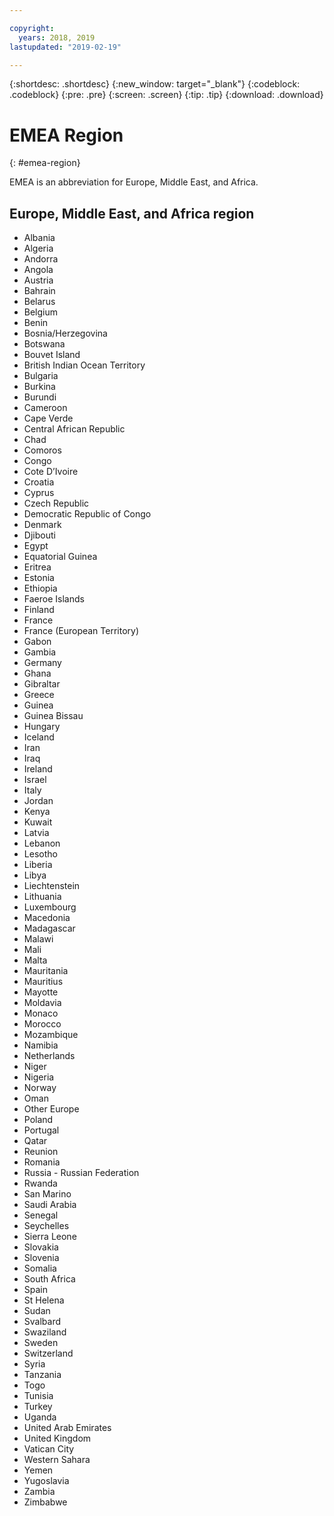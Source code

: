 ```yaml
---

copyright:
  years: 2018, 2019
lastupdated: "2019-02-19"

---
```


{:shortdesc: .shortdesc}
{:new_window: target="_blank"}
{:codeblock: .codeblock}
{:pre: .pre}
{:screen: .screen}
{:tip: .tip}
{:download: .download}

# EMEA Region
{: #emea-region}

EMEA is an abbreviation for Europe, Middle East, and Africa.

## Europe, Middle East, and Africa region
  * Albania
  * Algeria
  * Andorra
  * Angola
  * Austria
  * Bahrain
  * Belarus
  * Belgium
  * Benin
  * Bosnia/Herzegovina
  * Botswana
  * Bouvet Island
  * British Indian Ocean Territory
  * Bulgaria
  * Burkina
  * Burundi
  * Cameroon
  * Cape Verde
  * Central African Republic
  * Chad
  * Comoros
  * Congo
  * Cote D’Ivoire
  * Croatia
  * Cyprus
  * Czech Republic
  * Democratic Republic of Congo
  * Denmark
  * Djibouti
  * Egypt
  * Equatorial Guinea
  * Eritrea
  * Estonia
  * Ethiopia
  * Faeroe Islands
  * Finland
  * France
  * France (European Territory)
  * Gabon
  * Gambia
  * Germany
  * Ghana
  * Gibraltar
  * Greece
  * Guinea
  * Guinea Bissau
  * Hungary
  * Iceland
  * Iran
  * Iraq
  * Ireland
  * Israel
  * Italy
  * Jordan
  * Kenya
  * Kuwait
  * Latvia
  * Lebanon
  * Lesotho
  * Liberia
  * Libya
  * Liechtenstein
  * Lithuania
  * Luxembourg
  * Macedonia
  * Madagascar
  * Malawi
  * Mali
  * Malta
  * Mauritania
  * Mauritius
  * Mayotte
  * Moldavia
  * Monaco
  * Morocco
  * Mozambique
  * Namibia
  * Netherlands
  * Niger
  * Nigeria
  * Norway
  * Oman
  * Other Europe
  * Poland
  * Portugal
  * Qatar
  * Reunion
  * Romania
  * Russia - Russian Federation
  * Rwanda
  * San Marino
  * Saudi Arabia
  * Senegal
  * Seychelles
  * Sierra Leone
  * Slovakia
  * Slovenia
  * Somalia
  * South Africa
  * Spain
  * St Helena
  * Sudan
  * Svalbard
  * Swaziland
  * Sweden
  * Switzerland
  * Syria
  * Tanzania
  * Togo
  * Tunisia
  * Turkey
  * Uganda
  * United Arab Emirates
  * United Kingdom
  * Vatican City
  * Western Sahara
  * Yemen
  * Yugoslavia
  * Zambia
  * Zimbabwe
